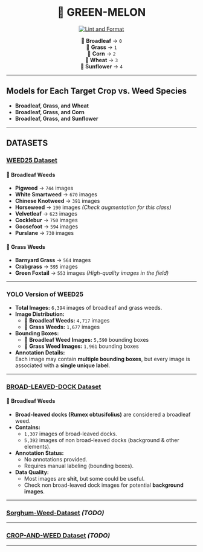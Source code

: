 <div align="center">

# 🌱 GREEN-MELON

[![Lint and Format](https://github.com/dinjazelena98/green-melon/actions/workflows/ci.yml/badge.svg?branch=main)](https://github.com/dinjazelena98/green-melon/actions/workflows/ci.yml)

🌿 **Broadleaf** → `0`  
🌱 **Grass** → `1`  
🌽 **Corn** → `2`  
🌾 **Wheat** → `3`  
🌻 **Sunflower** → `4`  

</div>

---

## Models for Each Target Crop vs. Weed Species
- **Broadleaf, Grass, and Wheat**
- **Broadleaf, Grass, and Corn**
- **Broadleaf, Grass, and Sunflower**

---

## DATASETS

### [WEED25 Dataset](https://www.frontiersin.org/journals/plant-science/articles/10.3389/fpls.2022.1053329/full)

#### **🌿 Broadleaf Weeds**
- **Pigweed** → `744` images
- **White Smartweed** → `670` images
- **Chinese Knotweed** → `391` images
- **Horseweed** → `190` images _(Check augmentation for this class)_
- **Velvetleaf** → `623` images
- **Cocklebur** → `750` images
- **Goosefoot** → `594` images
- **Purslane** → `730` images

#### **🌱 Grass Weeds**
- **Barnyard Grass** → `564` images
- **Crabgrass** → `595` images
- **Green Foxtail** → `553` images _(High-quality images in the field)_

---

### YOLO Version of WEED25

- **Total Images:** `6,394` images of broadleaf and grass weeds.
- **Image Distribution:**
  - 🌿 **Broadleaf Weeds:** `4,717` images
  - 🌱 **Grass Weeds:** `1,677` images
- **Bounding Boxes:**
  - 🌿 **Broadleaf Weed Images:** `5,590` bounding boxes
  - 🌱 **Grass Weed Images:** `1,961` bounding boxes
- **Annotation Details:**  
  Each image may contain **multiple bounding boxes**, but every image is associated with a **single unique label**.

---

### [BROAD-LEAVED-DOCK Dataset](https://www.kaggle.com/datasets/gavinarmstrong/open-sprayer-images/data)

#### **🌿 Broadleaf Weeds**
- **Broad-leaved docks (Rumex obtusifolius)** are considered a broadleaf weed.
- **Contains:**  
  - `1,307` images of broad-leaved docks.  
  - `5,392` images of non broad-leaved docks (background & other elements).
- **Annotation Status:**
  - No annotations provided.
  - Requires manual labeling (bounding boxes).
- **Data Quality:**  
  - Most images are **shit**, but some could be useful.
  - Check non broad-leaved dock images for potential **background images**.

---

### [Sorghum-Weed-Dataset](https://data.mendeley.com/datasets/y9bmtf4xmr/1) _(TODO)_

---

### [CROP-AND-WEED Dataset](https://github.com/cropandweed/cropandweed-dataset) _(TODO)_

---